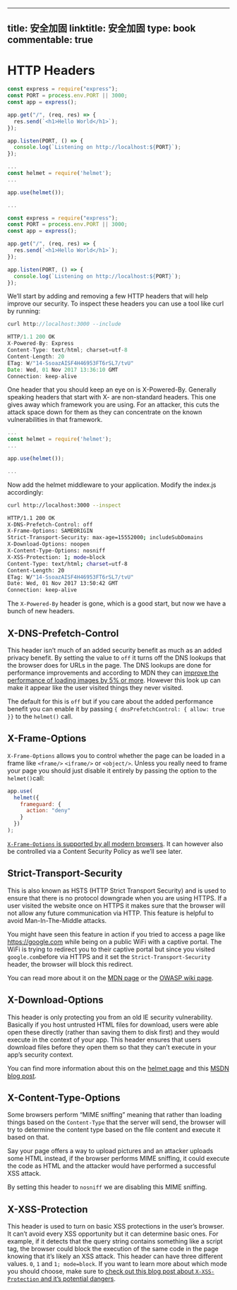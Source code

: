 
---
title: 安全加固
linktitle: 安全加固
type: book
commentable: true
---

# HTTP Headers

```js
const express = require("express");
const PORT = process.env.PORT || 3000;
const app = express();

app.get("/", (req, res) => {
  res.send(`<h1>Hello World</h1>`);
});

app.listen(PORT, () => {
  console.log(`Listening on http://localhost:${PORT}`);
});
```

```js
...
const helmet = require('helmet');
...

app.use(helmet());

...
```

```js
const express = require("express");
const PORT = process.env.PORT || 3000;
const app = express();

app.get("/", (req, res) => {
  res.send(`<h1>Hello World</h1>`);
});

app.listen(PORT, () => {
  console.log(`Listening on http://localhost:${PORT}`);
});
```

We’ll start by adding and removing a few HTTP headers that will help improve our security. To inspect these headers you can use a tool like curl by running:

```js
curl http://localhost:3000 --include

HTTP/1.1 200 OK
X-Powered-By: Express
Content-Type: text/html; charset=utf-8
Content-Length: 20
ETag: W/"14-SsoazAISF4H46953FT6rSL7/tvU"
Date: Wed, 01 Nov 2017 13:36:10 GMT
Connection: keep-alive
```

One header that you should keep an eye on is X-Powered-By. Generally speaking headers that start with X- are non-standard headers. This one gives away which framework you are using. For an attacker, this cuts the attack space down for them as they can concentrate on the known vulnerabilities in that framework.

```js
...
const helmet = require('helmet');
...

app.use(helmet());

...
```

Now add the helmet middleware to your application. Modify the index.js accordingly:

```sh
curl http://localhost:3000 --inspect

HTTP/1.1 200 OK
X-DNS-Prefetch-Control: off
X-Frame-Options: SAMEORIGIN
Strict-Transport-Security: max-age=15552000; includeSubDomains
X-Download-Options: noopen
X-Content-Type-Options: nosniff
X-XSS-Protection: 1; mode=block
Content-Type: text/html; charset=utf-8
Content-Length: 20
ETag: W/"14-SsoazAISF4H46953FT6rSL7/tvU"
Date: Wed, 01 Nov 2017 13:50:42 GMT
Connection: keep-alive
```

The `X-Powered-By` header is gone, which is a good start, but now we have a bunch of new headers.

## X-DNS-Prefetch-Control

This header isn’t much of an added security benefit as much as an added privacy benefit. By setting the value to `off` it turns off the DNS lookups that the browser does for URLs in the page. The DNS lookups are done for performance improvements and according to MDN they can [improve the performance of loading images by 5% or more](https://developer.mozilla.org/en-US/docs/Web/HTTP/Headers/X-DNS-Prefetch-Control). However this look up can make it appear like the user visited things they never visited.

The default for this is `off` but if you care about the added performance benefit you can enable it by passing `{ dnsPrefetchControl: { allow: true }}` to the `helmet()` call.

## X-Frame-Options

`X-Frame-Options` allows you to control whether the page can be loaded in a frame like `<frame/>` `<iframe/>` or `<object/>`. Unless you really need to frame your page you should just disable it entirely by passing the option to the `helmet()`call:

```js
app.use(
  helmet({
    frameguard: {
      action: "deny"
    }
  })
);
```

[`X-Frame-Options` is supported by all modern browsers](http://caniuse.com/#feat=x-frame-options). It can however also be controlled via a Content Security Policy as we’ll see later.

## Strict-Transport-Security

This is also known as HSTS (HTTP Strict Transport Security) and is used to ensure that there is no protocol downgrade when you are using HTTPS. If a user visited the website once on HTTPS it makes sure that the browser will not allow any future communication via HTTP. This feature is helpful to avoid Man-In-The-Middle attacks.

You might have seen this feature in action if you tried to access a page like https://google.com while being on a public WiFi with a captive portal. The WiFi is trying to redirect you to their captive portal but since you visited `google.com`before via HTTPS and it set the `Strict-Transport-Security` header, the browser will block this redirect.

You can read more about it on the [MDN page](https://developer.mozilla.org/en-US/docs/Web/HTTP/Headers/Strict-Transport-Security) or the [OWASP wiki page](https://www.owasp.org/index.php/HTTP_Strict_Transport_Security_Cheat_Sheet).

## X-Download-Options

This header is only protecting you from an old IE security vulnerability. Basically if you host untrusted HTML files for download, users were able open these directly (rather than saving them to disk first) and they would execute in the context of your app. This header ensures that users download files before they open them so that they can’t execute in your app’s security context.

You can find more information about this on the [helmet page](https://helmetjs.github.io/docs/ienoopen/) and this [MSDN blog post](https://blogs.msdn.microsoft.com/ie/2008/07/02/ie8-security-part-v-comprehensive-protection/).

## X-Content-Type-Options

Some browsers perform “MIME sniffing” meaning that rather than loading things based on the `Content-Type` that the server will send, the browser will try to determine the content type based on the file content and execute it based on that.

Say your page offers a way to upload pictures and an attacker uploads some HTML instead, if the browser performs MIME sniffing, it could execute the code as HTML and the attacker would have performed a successful XSS attack.

By setting this header to `nosniff` we are disabling this MIME sniffing.

## X-XSS-Protection

This header is used to turn on basic XSS protections in the user’s browser. It can’t avoid every XSS opportunity but it can determine basic ones. For example, if it detects that the query string contains something like a script tag, the browser could block the execution of the same code in the page knowing that it’s likely an XSS attack. This header can have three different values. `0`, `1` and `1; mode=block`. If you want to learn more about which mode you should choose, make sure to [check out this blog post about `X-XSS-Protection` and it’s potential dangers](https://blog.innerht.ml/the-misunderstood-x-xss-protection/).

    